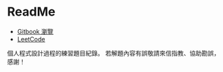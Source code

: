 # ReadMe

- [Gitbook 瀏覽](https://eudora-hsj.gitbook.io/code-q/)
- [LeetCode](https://leetcode.com/eudora_hsj/)


個人程式設計過程的練習題目紀錄。
若解題內容有誤敬請來信指教、協助勘誤，感謝！